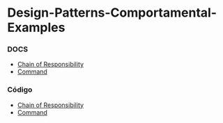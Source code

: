 # Design-Patterns-Comportamental-Examples

### DOCS

- [Chain of Responsibility](./docs/ChainOfResponsibility.md)
- [Command](./docs/Command.md)

### Código

- [Chain of Responsibility](./src/ChainOfResponsibility/Main.java)
- [Command](./src/Command/Main.java)
